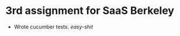 3rd assignment for SaaS Berkeley
===============================

* Wrote cucumber tests. _easy-shit_
